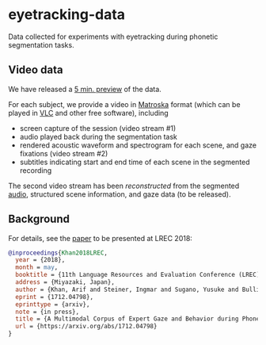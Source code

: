 # eyetracking-data

Data collected for experiments with eyetracking during phonetic segmentation tasks.

## Video data

We have released a [5 min. preview] of the data.

For each subject, we provide a video in [Matroska] format (which can be played in [VLC] and other free software), including
- screen capture of the session (video stream #1)
- audio played back during the segmentation task
- rendered acoustic waveform and spectrogram for each scene, and gaze fixations (video stream #2)
- subtitles indicating start and end time of each scene in the segmented recording

The second video stream has been *reconstructed* from the segmented [audio], structured scene information, and gaze data (to be released).

## Background

For details, see the [paper] to be presented at LREC 2018:
```bibtex
@inproceedings{Khan2018LREC,
  year = {2018},
  month = may,
  booktitle = {11th Language Resources and Evaluation Conference (LREC)},
  address = {Miyazaki, Japan},
  author = {Khan, Arif and Steiner, Ingmar and Sugano, Yusuke and Bulling, Andreas and Macdonald, Ross},
  eprint = {1712.04798},
  eprinttype = {arxiv},
  note = {in press},
  title = {A Multimodal Corpus of Expert Gaze and Behavior during Phonetic Segmentation Tasks},
  url = {https://arxiv.org/abs/1712.04798}
}
```

[5 min. preview]: https://github.com/m2ci-msp/eyetracking-data/releases/tag/v1.0-preview
[Matroska]: https://www.matroska.org/
[VLC]: https://www.videolan.org/vlc/
[audio]: src/experiment/northwind_rm.flac
[paper]: https://arxiv.org/abs/1712.04798
